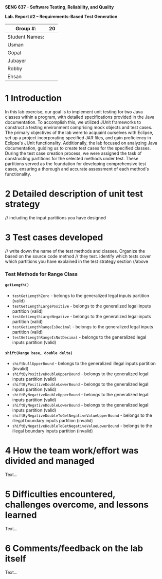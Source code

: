 **SENG 637 - Software Testing, Reliability, and Quality**

**Lab. Report \#2 – Requirements-Based Test Generation**

| Group \#:      |  20 |
| -------------- | --- |
| Student Names: |     |
| Usman          |     |
| Gopal          |     |
| Jubayer        |     |
| Robby          |     |
| Ehsan          |     |

# 1 Introduction

In this lab exercise, our goal is to implement unit testing for two Java classes within a program, with detailed specifications provided in the Java documentation. To accomplish this, we utilized JUnit frameworks to construct a testing environment comprising mock objects and test cases. The primary objectives of the lab were to acquaint ourselves with Eclipse, set up a project incorporating specified JAR files, and gain proficiency in Eclipse's JUnit functionality. Additionally, the lab focused on analyzing Java documentation, guiding us to create test cases for the specified classes. During the test case creation process, we were assigned the task of constructing partitions for the selected methods under test. These partitions served as the foundation for developing comprehensive test cases, ensuring a thorough and accurate assessment of each method's functionality.

# 2 Detailed description of unit test strategy

// including the input partitions you have designed

# 3 Test cases developed

// write down the name of the test methods and classes. Organize the based on
the source code method // they test. identify which tests cover which partitions
you have explained in the test strategy section //above

### Test Methods for Range Class ###

#### `getLength()` ####
- `testGetLengthZero` - belongs to the generalized legal inputs partition (valid)
- `testGetLengthLargePositive` - belongs to the generalized legal inputs partition (valid)
- `testGetLengthLargeNegative` - belongs to the generalized legal inputs partition (valid)
- `testGetLengthRangeIsDecimal` - belongs to the generalized legal inputs partition (valid)
- `testGetLengthRangeIsNotDecimal` - belongs to the generalized legal inputs partition (valid)


#### `shift(Range base, double delta)` ####
- `shiftNullUpperBound` - belongs to the generalized illegal inputs partition (invalid)
- `shiftByPositiveDoubleUpperBound` - belongs to the generalized legal inputs partition (valid)
- `shiftByPositiveDoubleLowerBound` - belongs to the generalized legal inputs partition (valid)
- `shiftByNegativeDoubleUpperBound` - belongs to the generalized legal inputs partition (valid)
- `shiftByNegativeDoubleLowerBound` - belongs to the generalized legal inputs partition (valid)
- `shiftByNegativeDoubleToGetNegativeValueUpperBound` - belongs to the illegal boundary inputs partition (invalid)
- `shiftByNegativeDoubleToGetNegativeValueLowerBound` - belongs to the illegal boundary inputs partition (invalid)

# 4 How the team work/effort was divided and managed

Text…

# 5 Difficulties encountered, challenges overcome, and lessons learned

Text…

# 6 Comments/feedback on the lab itself

Text…
